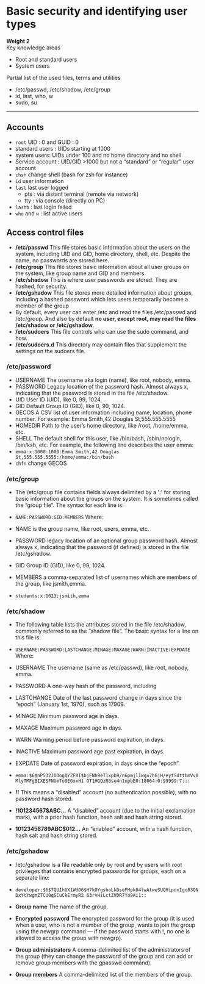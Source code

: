 # Basic security and identifying user types

**Weight 2**\
Key knowledge areas

- Root and standard users
- System users

Partial list of the used files, terms and utilities

- /etc/passwd, /etc/shadow, /etc/group
- id, last, who, w
- sudo, su

---

## Accounts

- `root` UID : 0 and GUID : 0
- standard users : UIDs starting at 1000
- system users: UIDs under 100 and no home directory and no shell
- Service account : UID/GID >1000 but not a “standard” or “regular” user account
- `chsh` change shell (bash for zsh for instance)
- `id`  user information
- `last` last user logged 
  - pts : via distant terminal (remote via network)
  - tty : via console (directly on PC)
- `lastb` : last login failed
- `who` and `w` : list active users

## Access control files

- **/etc/passwd**
This file stores basic information about the users on the system, including UID and GID, home
directory, shell, etc. Despite the name, no passwords are stored here.
- **/etc/group**
This file stores basic information about all user groups on the system, like group name and GID
and members.
- **/etc/shadow**
This is where user passwords are stored. They are hashed, for security.
- **/etc/gshadow**
This file stores more detailed information about groups, including a hashed password which
lets users temporarily become a member of the group
- By default, every user can enter /etc and read the files /etc/passwd and /etc/group. And also
by default **no user, except root, may read the files /etc/shadow or /etc/gshadow**.
- **/etc/sudoers**
This file controls who can use the sudo command, and how.
- **/etc/sudoers.d**
This directory may contain files that supplement the settings on the sudoers file.

### /etc/password

- USERNAME
The username aka login (name), like root, nobody, emma.
- PASSWORD
Legacy location of the password hash. Almost always x, indicating that the password is stored
in the file /etc/shadow.
- UID
User ID (UID), like 0, 99, 1024.
- GID
Default Group ID (GID), like 0, 99, 1024.
- GECOS
A CSV list of user information including name, location, phone number. For example: Emma
Smith,42 Douglas St,555.555.5555
- HOMEDIR
Path to the user’s home directory, like /root, /home/emma, etc.
- SHELL
The default shell for this user, like /bin/bash, /sbin/nologin, /bin/ksh, etc.
For example, the following line describes the user emma:
- `emma:x:1000:1000:Emma Smith,42 Douglas St,555.555.5555:/home/emma:/bin/bash`
- `chfn` change GECOS

### /etc/group


- The /etc/group file contains fields always delimited by a ':' for storing basic information
about the groups on the system. It is sometimes called the “group file”. The syntax for each line is:

- `NAME:PASSWORD:GID:MEMBERS`
Where:
- NAME
is the group name, like root, users, emma, etc.
- PASSWORD
legacy location of an optional group password hash. Almost always x, indicating that the
password (if defined) is stored in the file /etc/gshadow.
- GID
Group ID (GID), like 0, 99, 1024.
- MEMBERS
a comma-separated list of usernames which are members of the group, like jsmith,emma.
- `students:x:1023:jsmith,emma`

### /etc/shadow

- The following table lists the attributes stored in the file /etc/shadow, commonly referred to as
the “shadow file”.
The basic syntax for a line on this file is:
- `USERNAME:PASSWORD:LASTCHANGE:MINAGE:MAXAGE:WARN:INACTIVE:EXPDATE`
Where:

- USERNAME
The username (same as /etc/passwd), like root, nobody, emma.
- PASSWORD
A one-way hash of the password, including
- LASTCHANGE
Date of the last password change in days since the “epoch” (January 1st, 1970), such as 17909.
- MINAGE
Minimum password age in days.
- MAXAGE
Maximum password age in days.
- WARN
Warning period before password expiration, in days.
- INACTIVE
Maximum password age past expiration, in days.
- EXPDATE
Date of password expiration, in days since the “epoch”.
- `emma:$6$nP532JDDogQYZF8I$bjFNh9eT1xpb9/n6pmjlIwgu7hGjH/eytSdttbmVv0MlyTMFgBIXESFNUmTo9EGxxH1
OT1HGQzR0so4n1npbE0:18064:0:99999:7:::`

- **!!**
This means a “disabled” account (no authentication possible), with no password hash stored.
- **!$1$01234567$ABC…**
A “disabled” account (due to the initial exclamation mark), with a prior hash function, hash salt
and hash string stored.
- **$1$0123456789ABC$012…**
An “enabled” account, with a hash function, hash salt and hash string stored.

### /etc/gshadow

- /etc/gshadow is a file readable only by root and by users with root privileges that contains
encrypted passwords for groups, each on a separate line:

- `developer:$6$7QUIhUX1WdO6$H7kOYgsboLkDseFHpk04lwAtweSUQHipoxIgo83QNDxYtYwgmZTCU0qSCuCkErmyR2
63rvHiLctZVDR7Ya9Ai1::`

- **Group name**
The name of the group.
- **Encrypted password**
The encrypted password for the group (it is used when a user, who is not a member of the
group, wants to join the group using the newgrp command — if the password starts with !, no
one is allowed to access the group with newgrp).
- **Group administrators**
A comma-delimited list of the administrators of the group (they can change the password of the
group and can add or remove group members with the gpasswd command).
- **Group members**
A comma-delimited list of the members of the group.
